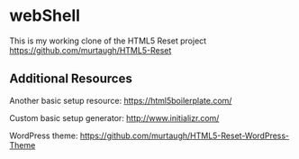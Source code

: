 # webShell

This is my working  clone of the HTML5 Reset project
https://github.com/murtaugh/HTML5-Reset

## Additional Resources
Another basic setup resource:
https://html5boilerplate.com/

Custom basic setup generator:
http://www.initializr.com/

WordPress theme:
https://github.com/murtaugh/HTML5-Reset-WordPress-Theme
